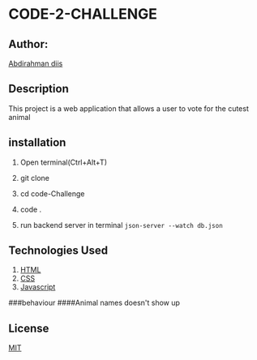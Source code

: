 # CODE-2-CHALLENGE


## Author:

[Abdirahman diis](https://)

## Description

This project is a web application that allows a user to vote for the cutest animal



## installation

1. Open terminal(Ctrl+Alt+T)

2. git clone 

3. cd code-Challenge

4. code . 

5. run backend server in terminal ```json-server --watch db.json```

## Technologies Used

1. [HTML](https://)
2. [CSS](https://)
3. [Javascript](https://)


###behaviour
####Animal names doesn't show up





## License
[MIT](https://choosealicense.com/licenses/mit/)
